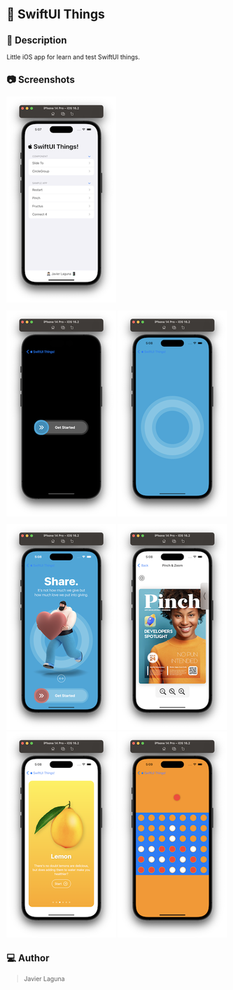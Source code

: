 # 📱 SwiftUI Things

## 📝 Description

Little iOS app for learn and test SwiftUI things.

## 📷 Screenshots

![Main](/.readme_resources/main.png)

![Slider](/.readme_resources/slider.png)
![CircleGroup](/.readme_resources/circle_group.png)

![Restart](/.readme_resources/restart.png)
![Pinch](/.readme_resources/pinch.png)
![Fructus](/.readme_resources/fructus.png)
![Connect4](/.readme_resources/connect4.png)

## 💻 Author

> Javier Laguna
